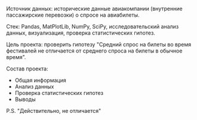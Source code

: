Источник данных: исторические данные авиакомпании (внутренние пассажирские перевозки) о спросе на авиабилеты.

Стек: Pandas, MatPlotLib, NumPy, SciPy, исследовательский анализ данных, визуализация, проверка статистических гипотез.

Цель проекта: проверить гипотезу "Средний спрос на билеты во время фестивалей не отличается от среднего спроса на билеты в обычное время".

Состав проекта:
- Общая информация
- Анализ данных
- Проверка статистических гипотез
- Выводы



P.S. "Действительно, не отличается"
